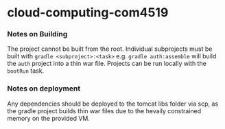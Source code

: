 # cloud-computing-com4519
### Notes on Building
The project cannot be built from the root.
Individual subprojects must be built with `gradle <subproject>:<task>` e.g. `gradle auth:assemble` will build the `auth` project into a thin war file.
Projects can be run locally with the `bootRun` task.
### Notes on deployment
Any dependencies should be deployed to the tomcat libs folder via scp, as the gradle project builds thin war files due to the hevaily constrained memory on the provided VM.
